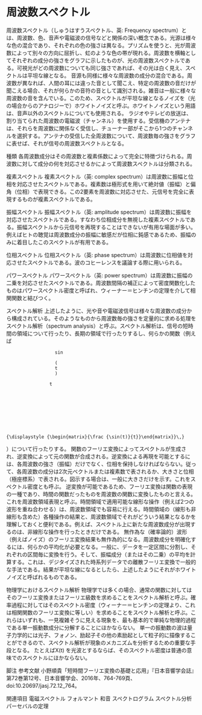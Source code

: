 # 周波数スペクトル

周波数スペクトル（しゅうはすうスペクトル、英: Frequency spectrum）とは、周波数、色、音声や電磁波の信号などと関係の深い概念である。光源は様々な色の混合であり、それぞれの色の強さは異なる。プリズムを使うと、光が周波数によって別々の方向に屈折し、虹のような色の帯が現れる。周波数を横軸としてそれぞれの成分の強さをグラフに示したものが、光の周波数スペクトルである。可視光がどの周波数についても同じ強さであれば、その光は白く見え、スペクトルは平坦な線となる。
音源も同様に様々な周波数の成分の混合である。周波数が異なれば、人間の耳には違った音として聞こえ、特定の周波数の音だけが聞こえる場合、それが何らかの音符の音として識別される。雑音は一般に様々な周波数の音を含んでいる。このため、スペクトルが平坦な線となるノイズを（光の場合からのアナロジーで）ホワイトノイズと呼ぶ。ホワイトノイズという用語は、音声以外のスペクトルについても使用される。
ラジオやテレビの放送は、割り当てられた周波数の電磁波（チャンネル）を使用する。受信機のアンテナは、それらを周波数に関係なく受信し、チューナー部がそこから1つのチャンネルを選択する。アンテナの受信した全周波数について、周波数毎の強さをグラフに表せば、それが信号の周波数スペクトルとなる。

種類
各周波数成分はその周波数と複素係数によって完全に特徴づけられる。周波数に対して成分の何を対応させるかによって周波数スペクトルは分類される。

複素スペクトル
複素スペクトル（英: complex spectrum）は周波数に振幅と位相を対応させたスペクトルである。複素数は極形式を用いて絶対値（振幅）と偏角（位相）で表現できる。この2要素を周波数に対応させた、元信号を完全に表現するものが複素スペクトルである。

振幅スペクトル
振幅スペクトル（英: amplitude spectrum）は周波数に振幅を対応させたスペクトルである。すなわち位相成分を無視した複素スペクトルである。振幅スペクトルから元信号を再現することはできないが有用な場面が多い。例えばヒトの聴覚は周波数成分の振幅に敏感だが位相に鈍感であるため、振幅のみに着目したこのスペクトルが有用である。

位相スペクトル
位相スペクトル（英: phase spectrum）は周波数に位相値を対応させたスペクトルである。波のコヒーレンスを議論する際に用いられる。

パワースペクトル
パワースペクトル（英: power spectrum）は周波数に振幅の二乗を対応させたスペクトルである。周波数間隔の補正によって密度関数化したものはパワースペクトル密度と呼ばれ、ウィーナー＝ヒンチンの定理を介して相関関数と結びつく。

スペクトル解析
上述したように、光や音や電磁波信号は様々な周波数の成分から構成されている。そのようなものから周波数毎の強さを定量的に求める処理をスペクトル解析（spectrum analysis）と呼ぶ。スペクトル解析は、信号の短時間の領域について行ったり、長期の領域で行ったりするし、何らかの関数（例えば 
  
    
      
        
          
            
              
                
                  
                    
                      sin
                      ⁡
                      (
                      t
                      )
                    
                    t
                  
                
              
            
          
        
        
      
    
    {\displaystyle {\begin{matrix}{\frac {\sin(t)}{t}}\end{matrix}}\,}
  
）について行ったりする。
関数のフーリエ変換によってスペクトルが生成され、逆変換によって元の関数が合成される。逆変換による再現を可能とするには、各周波数の強さ（振幅）だけでなく、位相を保持しなければならない。従って、各周波数の成分は2次元ベクトルまたは複素数で表されるか、大きさと位相（極座標系）で表される。図示する場合は、一般に大きさだけを示す。これをスペクトル密度とも呼ぶ。
逆変換が可能であるため、フーリエ変換は関数の表現の一種であり、時間の関数だったものを周波数の関数に変換したものと言える。これを周波数領域表現と呼ぶ。時間領域で適用可能な線形な操作（例えば2つの波形を重ね合わせる）は、周波数領域でも容易に行える。時間領域の（線形も非線形も含めた）各種操作の結果と、周波数領域でそれがどういう結果となるかを理解しておくと便利である。例えば、スペクトル上に新たな周波数成分が出現するのは、非線形な操作を行ったときだけである。
無作為な（確率論的）波形（例えばノイズ）のフーリエ変換結果も無作為的になる。周波数成分を明確化するには、何らかの平均化が必要となる。一般に、データを一定区間に分割し、それぞれの区間毎に変換を行う。そして、振幅成分（またはその二乗）の平均を計算する。これは、デジタイズされた時系列データでの離散フーリエ変換で一般的な手法である。結果が平坦な線になるとしたら、上述したようにそれがホワイトノイズと呼ばれるものである。

物理学におけるスペクトル解析
物理学では多くの場合、通常の関数に対してはそのフーリエ変換またはフーリエ級数を求めることをスペクトル解析と呼ぶ。確率過程に対してはそのスペクトル密度（ウィーナー＝ヒンチンの定理より、これは相関関数のフーリエ変換に等しい）を求めることをスペクトル解析と呼ぶ。これらはいずれも、一見複雑そうに見える現象を、最も基本的で単純な物理的過程である単一振動数成分に分解することにほかならない。
単一の振動数の波は量子力学的には光子、フォノン、励起子その他の素励起として粒子的に描像することができるので、スペクトル解析が現象のメカニズムを分析するための重要な手段となる。
たとえばX(t) を光波とするならば、そのスペクトル密度は普通の意味でのスペクトルにほかならない。

脚注
参考文献
小野順貴「短時間フーリエ変換の基礎と応用」『日本音響学会誌』第72巻第12号、日本音響学会、2016年、764-769頁、doi:10.20697/jasj.72.12_764。

関連項目
電磁スペクトル
フォルマント
和音
スペクトログラム
スペクトル分析
パーセバルの定理